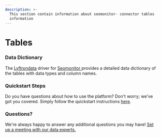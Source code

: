 ```yaml
---
description: >-
  This section contain information about seomonitor- connector tables
  information
---
```


# Tables

### Data Dictionary

The [Lyftrondata](https://www.lyftrondata.com/) driver for [Seomonitor ](../../seomonitor-/data-model/None/)provides a detailed data dictionary of the tables with data types and column names.

### Quickstart Steps

Do you have questions about how to use the platform? Don't worry; we've got you covered. Simply follow the quickstart instructions [here](../).

### Questions? <a href="#questions" id="questions"></a>

We're always happy to answer any additional questions you may have! [Set up a meeting with our data experts.](https://www.lyftrondata.com/book-a-meeting/)
